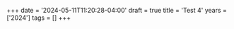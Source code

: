 +++
date = '2024-05-11T11:20:28-04:00'
draft = true
title = 'Test 4'
years = ['2024']
tags = []
+++
